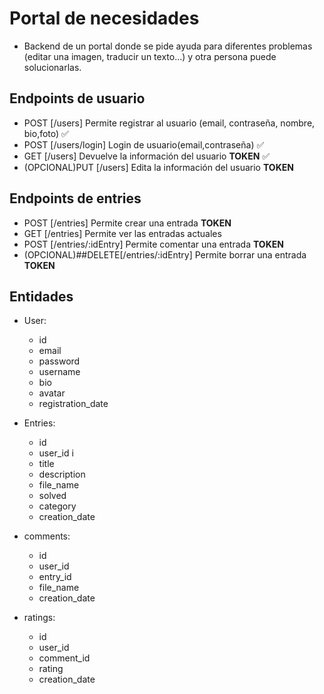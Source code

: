 # Portal de necesidades

- Backend de un portal donde se pide ayuda para diferentes problemas (editar una imagen, traducir un texto...) y otra persona puede solucionarlas.

## Endpoints de usuario

- POST [/users] Permite registrar al usuario (email, contraseña, nombre, bio,foto) ✅
- POST [/users/login] Login de usuario(email,contraseña) ✅
- GET [/users] Devuelve la información del usuario **TOKEN** ✅
- (OPCIONAL)PUT [/users] Edita la información del usuario **TOKEN**

## Endpoints de entries

- POST [/entries] Permite crear una entrada **TOKEN**
- GET [/entries] Permite ver las entradas actuales
- POST [/entries/:idEntry] Permite comentar una entrada **TOKEN**
- (OPCIONAL)##DELETE[/entries/:idEntry] Permite borrar una entrada **TOKEN**

## Entidades

- User:

  - id
  - email
  - password
  - username
  - bio
  - avatar
  - registration_date

- Entries:

  - id
  - user_id i
  - title
  - description
  - file_name
  - solved
  - category
  - creation_date

- comments:

  - id
  - user_id
  - entry_id
  - file_name
  - creation_date

- ratings:

  - id
  - user_id
  - comment_id
  - rating
  - creation_date
